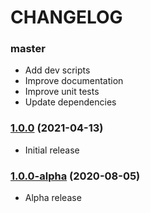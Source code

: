 CHANGELOG
=========

### master

- Add dev scripts
- Improve documentation
- Improve unit tests
- Update dependencies

### [1.0.0](https://github.com/webeweb/geo-api-library/tree/v1.0.0) (2021-04-13)

- Initial release

### [1.0.0-alpha](https://github.com/webeweb/geo-api-library/tree/v1.0.0-alpha) (2020-08-05)

- Alpha release
